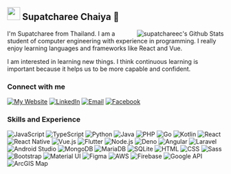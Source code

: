 ## <img src="https://raw.githubusercontent.com/MartinHeinz/MartinHeinz/master/wave.gif" width="30px"> Supatcharee Chaiya 🎄 

<a align="right" href="https://github-readme-stats.vercel.app/api?username=supatchareec&show_icons=true&hide_border=true&count_private=true&include_all_commits=true&theme=radical">
<img align="right" alt="supatchareec's Github Stats" src="https://github-readme-stats.vercel.app/api?username=supatchareec&show_icons=true&hide_border=true&count_private=true&include_all_commits=true&theme=radical" /></a>

I'm Supatcharee from Thailand. I am a student of computer engineering with experience in programming. I really enjoy learning languages and frameworks like React and Vue.

I am interested in learning new things. I think continuous learning is important because it helps us to be more capable and confident.

### Connect with me

[![My Website](https://img.shields.io/badge/My_Website-supatchareec.github.io-informational?style=flat&logo=website&logoColor=white&color=AF9FF8)](https://supatchareec.github.io/)
[![LinkedIn](https://img.shields.io/badge/LinkedIn-Supatcharee_Chaiya-informational?style=flat&logo=LinkedIn&logoColor=white&color=077AB0)](https://www.linkedin.com/in/supatcharee-chaiya/)
[![Email](https://img.shields.io/badge/Email-supatcharee_chaiya@kkumail.com-informational?style=flat&logo=gmail&logoColor=white&color=F58899)](mailto:supatcharee_chaiya@kkumail.com)
[![Facebook](https://img.shields.io/badge/Facebook-Supatcharee_Chaiya-informational?style=flat&logo=facebook&logoColor=white&color=41B883)](https://www.facebook.com/supatchareechaiya/)

### Skills and Experience

![JavaScript](https://img.shields.io/badge/-JavaScript-informational?style=flat&logo=JavaScript&logoColor=white&color=F7DF1E)
![TypeScript](https://img.shields.io/badge/-TypeScript-informational?style=flat&logo=TypeScript&logoColor=white&color=00ACD7)
![Python](https://img.shields.io/badge/-Python-informational?style=flat&logo=Python&logoColor=white&color=F7DF1E)
![Java](https://img.shields.io/badge/-Java-informational?style=flat&logo=Java&logoColor=white&color=00ACD7)
![PHP](https://img.shields.io/badge/-PHP-informational?style=flat&logo=PHP&logoColor=white&color=F7DF1E)
![Go](https://img.shields.io/badge/-Go-informational?style=flat&logo=Go&logoColor=white&color=00ACD7)
![Kotlin](https://img.shields.io/badge/-Kotlin-informational?style=flat&logo=Kotlin&logoColor=white&color=F7DF1E)
![React](https://img.shields.io/badge/-React-informational?style=flat&logo=React&logoColor=white&color=00ACD7)
![React Native](https://img.shields.io/badge/-React_Native-informational?style=flat&logo=mobile&logoColor=white&color=F7DF1E)
![Vue.js](https://img.shields.io/badge/-Vue.js-informational?style=flat&logo=Vue&logoColor=white&color=00ACD7)
![Flutter](https://img.shields.io/badge/-Flutter-informational?style=flat&logo=Flutter&logoColor=white&color=F7DF1E)
![Node.js](https://img.shields.io/badge/-Node.js-informational?style=flat&logo=Nodejs&logoColor=white&color=00ACD7)
![Deno](https://img.shields.io/badge/-Deno-informational?style=flat&logo=Deno&logoColor=white&color=F7DF1E)
![Angular](https://img.shields.io/badge/-Angular-informational?style=flat&logo=Angular&logoColor=white&color=00ACD7)
![Laravel](https://img.shields.io/badge/-Laravel-informational?style=flat&logo=Laravel&logoColor=white&color=F7DF1E)
![Android Studio](https://img.shields.io/badge/-Android_Studio-informational?style=flat&logo=Android&logoColor=white&color=00ACD7)
![MongoDB](https://img.shields.io/badge/-MongoDB-informational?style=flat&logo=MongoDB&logoColor=white&color=F7DF1E)
![MariaDB](https://img.shields.io/badge/-MariaDB-informational?style=flat&logo=MariaDB&logoColor=white&color=00ACD7)
![SQLite](https://img.shields.io/badge/-SQLite-informational?style=flat&logo=SQLite&logoColor=white&color=F7DF1E)
![HTML](https://img.shields.io/badge/-HTML-informational?style=flat&logo=HTML&logoColor=white&color=00ACD7)
![CSS](https://img.shields.io/badge/-CSS-informational?style=flat&logo=CSS&logoColor=white&color=F7DF1E)
![Sass](https://img.shields.io/badge/-Sass-informational?style=flat&logo=Sass&logoColor=white&color=00ACD7)
![Bootstrap](https://img.shields.io/badge/-Bootstrap-informational?style=flat&logo=Bootstrap&logoColor=white&color=F7DF1E)
![Material UI](https://img.shields.io/badge/-Material_UI-informational?style=flat&logo=Material&logoColor=white&color=00ACD7)
![Figma](https://img.shields.io/badge/-FigmaFigma-informational?style=flat&logo=Figma&logoColor=white&color=F7DF1E)
![AWS](https://img.shields.io/badge/-AWS-informational?style=flat&logo=AWS&logoColor=white&color=00ACD7)
![Firebase](https://img.shields.io/badge/-Firebase-informational?style=flat&logo=Firebase&logoColor=white&color=F7DF1E)
![Google API](https://img.shields.io/badge/-Google_API-informational?style=flat&logo=Google&logoColor=white&color=00ACD7)
![ArcGIS Map](https://img.shields.io/badge/-ArcGIS_Map-informational?style=flat&logo=global&logoColor=white&color=F7DF1E)


